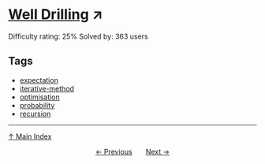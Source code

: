 # [Well Drilling](https://projecteuler.net/problem=901) ↗️

Difficulty rating: 25%
Solved by: 363 users
## Tags

- [expectation](../tags/expectation.md)
- [iterative-method](../tags/iterative-method.md)
- [optimisation](../tags/optimisation.md)
- [probability](../tags/probability.md)
- [recursion](../tags/recursion.md)



---

[↑ Main Index](../README.md)


<div align=center><a href='900.md'>← Previous</a> &nbsp;&nbsp; &nbsp;&nbsp;  <a href='902.md'>Next →</a></div>
